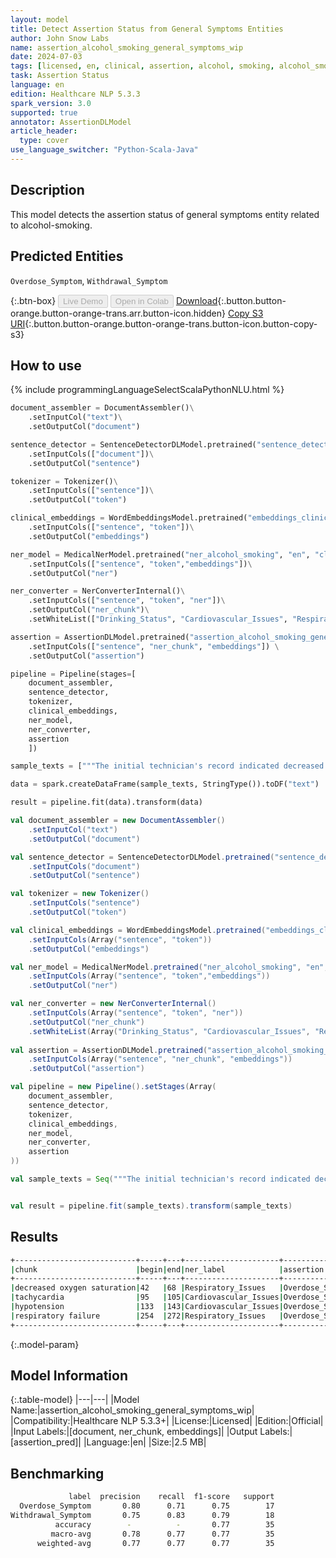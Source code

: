 ```yaml
---
layout: model
title: Detect Assertion Status from General Symptoms Entities
author: John Snow Labs
name: assertion_alcohol_smoking_general_symptoms_wip
date: 2024-07-03
tags: [licensed, en, clinical, assertion, alcohol, smoking, alcohol_smoking, withdrawal_symptom, overdose_symptom]
task: Assertion Status
language: en
edition: Healthcare NLP 5.3.3
spark_version: 3.0
supported: true
annotator: AssertionDLModel
article_header:
  type: cover
use_language_switcher: "Python-Scala-Java"
---
```


## Description

This model detects the assertion status of general symptoms entity related to alcohol-smoking.

## Predicted Entities

`Overdose_Symptom`, `Withdrawal_Symptom`

{:.btn-box}
<button class="button button-orange" disabled>Live Demo</button>
<button class="button button-orange" disabled>Open in Colab</button>
[Download](https://s3.amazonaws.com/auxdata.johnsnowlabs.com/clinical/models/assertion_alcohol_smoking_general_symptoms_wip_en_5.3.3_3.0_1720021258349.zip){:.button.button-orange.button-orange-trans.arr.button-icon.hidden}
[Copy S3 URI](s3://auxdata.johnsnowlabs.com/clinical/models/assertion_alcohol_smoking_general_symptoms_wip_en_5.3.3_3.0_1720021258349.zip){:.button.button-orange.button-orange-trans.button-icon.button-copy-s3}

## How to use



<div class="tabs-box" markdown="1">
{% include programmingLanguageSelectScalaPythonNLU.html %}
  
```python
document_assembler = DocumentAssembler()\
    .setInputCol("text")\
    .setOutputCol("document")

sentence_detector = SentenceDetectorDLModel.pretrained("sentence_detector_dl", "en")\
    .setInputCols(["document"])\
    .setOutputCol("sentence")

tokenizer = Tokenizer()\
    .setInputCols(["sentence"])\
    .setOutputCol("token")

clinical_embeddings = WordEmbeddingsModel.pretrained("embeddings_clinical", "en", "clinical/models")\
    .setInputCols(["sentence", "token"])\
    .setOutputCol("embeddings")

ner_model = MedicalNerModel.pretrained("ner_alcohol_smoking", "en", "clinical/models")\
    .setInputCols(["sentence", "token","embeddings"])\
    .setOutputCol("ner")

ner_converter = NerConverterInternal()\
    .setInputCols(["sentence", "token", "ner"])\
    .setOutputCol("ner_chunk")\
    .setWhiteList(["Drinking_Status", "Cardiovascular_Issues", "Respiratory_Issues", "GUT_Issues", "Neurologic_Issues", "Psychiatric_Issues", "Other_Health_Issues"])

assertion = AssertionDLModel.pretrained("assertion_alcohol_smoking_general_symptoms_wip", "en", "clinical/models")\
    .setInputCols(["sentence", "ner_chunk", "embeddings"]) \
    .setOutputCol("assertion")

pipeline = Pipeline(stages=[
    document_assembler, 
    sentence_detector,
    tokenizer,
    clinical_embeddings,
    ner_model,
    ner_converter,
    assertion
    ])

sample_texts = ["""The initial technician's record indicated decreased oxygen saturation (55%) by pulse oximetry, tachycardia (heart rate 110 bpm), and hypotension (blood pressure 90/72 mmHg).He was admitted to the intensive care unit with a preliminary diagnosis of acute respiratory failure due to acute alcohol intoxication."""]

data = spark.createDataFrame(sample_texts, StringType()).toDF("text")

result = pipeline.fit(data).transform(data)
```
```scala
val document_assembler = new DocumentAssembler()
    .setInputCol("text")
    .setOutputCol("document")

val sentence_detector = SentenceDetectorDLModel.pretrained("sentence_detector_dl", "en")
    .setInputCols("document")
    .setOutputCol("sentence")

val tokenizer = new Tokenizer()
    .setInputCols("sentence")
    .setOutputCol("token")

val clinical_embeddings = WordEmbeddingsModel.pretrained("embeddings_clinical", "en", "clinical/models")
    .setInputCols(Array("sentence", "token"))
    .setOutputCol("embeddings")

val ner_model = MedicalNerModel.pretrained("ner_alcohol_smoking", "en", "clinical/models")
    .setInputCols(Array("sentence", "token","embeddings"))
    .setOutputCol("ner")

val ner_converter = new NerConverterInternal()
    .setInputCols(Array("sentence", "token", "ner"))
    .setOutputCol("ner_chunk")
    .setWhiteList(Array("Drinking_Status", "Cardiovascular_Issues", "Respiratory_Issues", "GUT_Issues", "Neurologic_Issues", "Psychiatric_Issues", "Other_Health_Issues"))
    
val assertion = AssertionDLModel.pretrained("assertion_alcohol_smoking_general_symptoms_wip", "en", "clinical/models")
    .setInputCols(Array("sentence", "ner_chunk", "embeddings"))
    .setOutputCol("assertion")

val pipeline = new Pipeline().setStages(Array(
    document_assembler, 
    sentence_detector,
    tokenizer,
    clinical_embeddings,
    ner_model,
    ner_converter,
    assertion
))

val sample_texts = Seq("""The initial technician's record indicated decreased oxygen saturation (55%) by pulse oximetry, tachycardia (heart rate 110 bpm), and hypotension (blood pressure 90/72 mmHg).He was admitted to the intensive care unit with a preliminary diagnosis of acute respiratory failure due to acute alcohol intoxication.""").toDF("text")


val result = pipeline.fit(sample_texts).transform(sample_texts)
```
</div>

## Results

```bash
+---------------------------+-----+---+---------------------+----------------+----------+
|chunk                      |begin|end|ner_label            |assertion       |confidence|
+---------------------------+-----+---+---------------------+----------------+----------+
|decreased oxygen saturation|42   |68 |Respiratory_Issues   |Overdose_Symptom|0.9947    |
|tachycardia                |95   |105|Cardiovascular_Issues|Overdose_Symptom|0.9941    |
|hypotension                |133  |143|Cardiovascular_Issues|Overdose_Symptom|0.9956    |
|respiratory failure        |254  |272|Respiratory_Issues   |Overdose_Symptom|0.9999    |
+---------------------------+-----+---+---------------------+----------------+----------+
```

{:.model-param}
## Model Information

{:.table-model}
|---|---|
|Model Name:|assertion_alcohol_smoking_general_symptoms_wip|
|Compatibility:|Healthcare NLP 5.3.3+|
|License:|Licensed|
|Edition:|Official|
|Input Labels:|[document, ner_chunk, embeddings]|
|Output Labels:|[assertion_pred]|
|Language:|en|
|Size:|2.5 MB|

## Benchmarking

```bash
             label  precision    recall  f1-score   support
  Overdose_Symptom       0.80      0.71      0.75        17
Withdrawal_Symptom       0.75      0.83      0.79        18
          accuracy        -          -       0.77        35
         macro-avg       0.78      0.77      0.77        35
      weighted-avg       0.77      0.77      0.77        35
```
